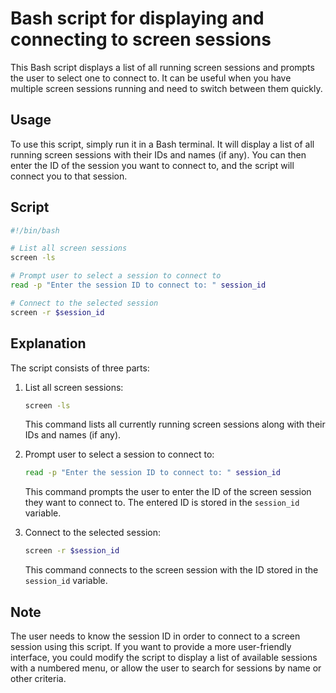 # Bash script for displaying and connecting to screen sessions

This Bash script displays a list of all running screen sessions and prompts the user to select one to connect to. It can be useful when you have multiple screen sessions running and need to switch between them quickly.

## Usage

To use this script, simply run it in a Bash terminal. It will display a list of all running screen sessions with their IDs and names (if any). You can then enter the ID of the session you want to connect to, and the script will connect you to that session.

## Script

```bash
#!/bin/bash

# List all screen sessions
screen -ls

# Prompt user to select a session to connect to
read -p "Enter the session ID to connect to: " session_id

# Connect to the selected session
screen -r $session_id
```

## Explanation

The script consists of three parts:

1. List all screen sessions:

   ```bash
   screen -ls
   ```

   This command lists all currently running screen sessions along with their IDs and names (if any).

2. Prompt user to select a session to connect to:

   ```bash
   read -p "Enter the session ID to connect to: " session_id
   ```

   This command prompts the user to enter the ID of the screen session they want to connect to. The entered ID is stored in the `session_id` variable.

3. Connect to the selected session:

   ```bash
   screen -r $session_id
   ```

   This command connects to the screen session with the ID stored in the `session_id` variable.

## Note

The user needs to know the session ID in order to connect to a screen session using this script. If you want to provide a more user-friendly interface, you could modify the script to display a list of available sessions with a numbered menu, or allow the user to search for sessions by name or other criteria.
